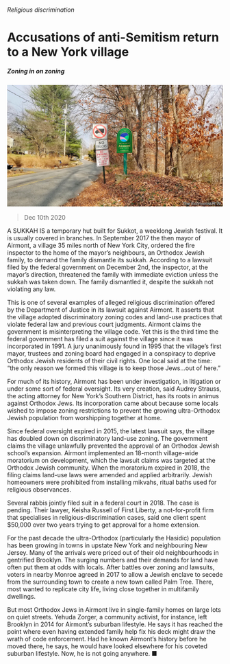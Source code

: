 ###### Religious discrimination

# Accusations of anti-Semitism return to a New York village 

##### Zoning in on zoning 

![image](images/20201212_USP002_0.jpg) 

> Dec 10th 2020 


A  SUKKAH IS a temporary hut built for Sukkot, a weeklong Jewish festival. It is usually covered in branches. In September 2017 the then mayor of Airmont, a village 35 miles north of New York City, ordered the fire inspector to the home of the mayor’s neighbours, an Orthodox Jewish family, to demand the family dismantle its sukkah. According to a lawsuit filed by the federal government on December 2nd, the inspector, at the mayor’s direction, threatened the family with immediate eviction unless the sukkah was taken down. The family dismantled it, despite the sukkah not violating any law.


This is one of several examples of alleged religious discrimination offered by the Department of Justice in its lawsuit against Airmont. It asserts that the village adopted discriminatory zoning codes and land-use practices that violate federal law and previous court judgments. Airmont claims the government is misinterpreting the village code. Yet this is the third time the federal government has filed a suit against the village since it was incorporated in 1991. A jury unanimously found in 1995 that the village’s first mayor, trustees and zoning board had engaged in a conspiracy to deprive Orthodox Jewish residents of their civil rights. One local said at the time: “the only reason we formed this village is to keep those Jews…out of here.”



For much of its history, Airmont has been under investigation, in litigation or under some sort of federal oversight. Its very creation, said Audrey Strauss, the acting attorney for New York’s Southern District, has its roots in animus against Orthodox Jews. Its incorporation came about because some locals wished to impose zoning restrictions to prevent the growing ultra-Orthodox Jewish population from worshipping together at home.


Since federal oversight expired in 2015, the latest lawsuit says, the village has doubled down on discriminatory land-use zoning. The government claims the village unlawfully prevented the approval of an Orthodox Jewish school’s expansion. Airmont implemented an 18-month village-wide moratorium on development, which the lawsuit claims was targeted at the Orthodox Jewish community. When the moratorium expired in 2018, the filing claims land-use laws were amended and applied arbitrarily. Jewish homeowners were prohibited from installing mikvahs, ritual baths used for religious observances.


Several rabbis jointly filed suit in a federal court in 2018. The case is pending. Their lawyer, Keisha Russell of First Liberty, a not-for-profit firm that specialises in religious-discrimination cases, said one client spent $50,000 over two years trying to get approval for a home extension.


For the past decade the ultra-Orthodox (particularly the Hasidic) population has been growing in towns in upstate New York and neighbouring New Jersey. Many of the arrivals were priced out of their old neighbourhoods in gentrified Brooklyn. The surging numbers and their demands for land have often put them at odds with locals. After battles over zoning and lawsuits, voters in nearby Monroe agreed in 2017 to allow a Jewish enclave to secede from the surrounding town to create a new town called Palm Tree. There, most wanted to replicate city life, living close together in multifamily dwellings.


But most Orthodox Jews in Airmont live in single-family homes on large lots on quiet streets. Yehuda Zorger, a community activist, for instance, left Brooklyn in 2014 for Airmont’s suburban lifestyle. He says it has reached the point where even having extended family help fix his deck might draw the wrath of code enforcement. Had he known Airmont’s history before he moved there, he says, he would have looked elsewhere for his coveted suburban lifestyle. Now, he is not going anywhere. ■

